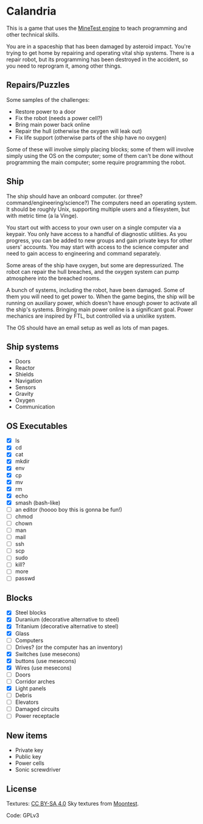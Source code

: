# Calandria

This is a game that uses the [MineTest engine](http://www.minetest.net) to
teach programming and other technical skills.

You are in a spaceship that has been damaged by asteroid impact. You're
trying to get home by repairing and operating vital ship systems.
There is a repair robot, but its programming has been destroyed in the
accident, so you need to reprogram it, among other things.

## Repairs/Puzzles

Some samples of the challenges:

* Restore power to a door
* Fix the robot (needs a power cell?)
* Bring main power back online
* Repair the hull (otherwise the oxygen will leak out)
* Fix life support (otherwise parts of the ship have no oxygen)

Some of these will involve simply placing blocks; some of them will
involve simply using the OS on the computer; some of them can't be
done without programming the main computer; some require programming
the robot.

## Ship

The ship should have an onboard computer. (or three?
command/engineering/science?) The computers need an operating
system. It should be roughly Unix, supporting multiple users and a
filesystem, but with metric time (a la Vinge).

You start out with access to your own user on a single computer via a
keypair. You only have access to a handful of diagnostic utilities. As
you progress, you can be added to new groups and gain private keys for
other users' accounts. You may start with access to the science
computer and need to gain access to engineering and command separately.

Some areas of the ship have oxygen, but some are depressurized. The
robot can repair the hull breaches, and the oxygen system can pump
atmosphere into the breached rooms.

A bunch of systems, including the robot, have been damaged. Some of
them you will need to get power to. When the game begins, the ship
will be running on auxiliary power, which doesn't have enough power to
activate all the ship's systems. Bringing main power online is a
significant goal. Power mechanics are inspired by FTL, but controlled
via a unixlike system.

The OS should have an email setup as well as lots of man pages.

## Ship systems

* Doors
* Reactor
* Shields
* Navigation
* Sensors
* Gravity
* Oxygen
* Communication

## OS Executables

* [x] ls
* [x] cd
* [x] cat
* [x] mkdir
* [x] env
* [x] cp
* [x] mv
* [x] rm
* [x] echo
* [x] smash (bash-like)
* [ ] an editor (hoooo boy this is gonna be fun!)
* [ ] chmod
* [ ] chown
* [ ] man
* [ ] mail
* [ ] ssh
* [ ] scp
* [ ] sudo
* [ ] kill?
* [ ] more
* [ ] passwd

## Blocks

* [x] Steel blocks
* [x] Duranium (decorative alternative to steel)
* [x] Tritanium (decorative alternative to steel)
* [x] Glass
* [ ] Computers
* [ ] Drives? (or the computer has an inventory)
* [x] Switches (use mesecons)
* [x] buttons (use mesecons)
* [x] Wires (use mesecons)
* [ ] Doors
* [ ] Corridor arches
* [x] Light panels
* [ ] Debris
* [ ] Elevators
* [ ] Damaged circuits
* [ ] Power receptacle

## New items

* Private key
* Public key
* Power cells
* Sonic screwdriver

## License

Textures: [CC BY-SA 4.0](http://creativecommons.org/licenses/by-sa/4.0/)
Sky textures from [Moontest](https://github.com/Amaz1/moontest).

Code: GPLv3
